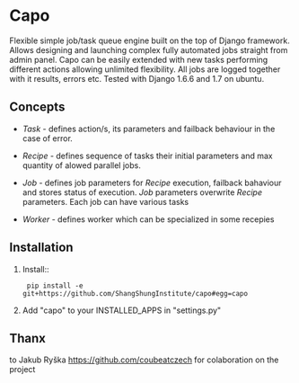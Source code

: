 Capo
====

Flexible simple job/task queue engine built on the top of Django framework.
Allows designing and launching complex fully automated jobs straight from admin panel.
Capo can be easily extended with new tasks performing different actions allowing unlimited flexibility.
All jobs are logged together with it results, errors etc. 
Tested with Django 1.6.6 and 1.7 on ubuntu.

Concepts
--------

- *Task* - defines action/s, its parameters and failback behaviour in the case of error.

- *Recipe* - defines sequence of tasks their initial parameters and max quantity of alowed parallel jobs.

- *Job* - defines job parameters for *Recipe* execution, failback bahaviour and stores status of execution. *Job* parameters overwrite *Recipe* parameters. Each job can have various tasks

- *Worker* - defines worker which can be specialized in some recepies


Installation
------------


1. Install::
    
        pip install -e git+https://github.com/ShangShungInstitute/capo#egg=capo

2. Add "capo" to your INSTALLED_APPS in "settings.py"


Thanx
-----
to Jakub Ryška https://github.com/coubeatczech for colaboration on the project


